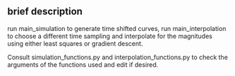 ## brief description

run main_simulation to generate time shifted curves, run main_interpolation to choose a different time sampling and interpolate for the magnitudes using either least squares or gradient descent.
 
Consult simulation_functions.py and interpolation_functions.py to check the arguments of the functions used and edit if desired.

